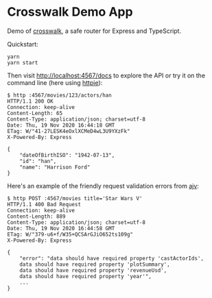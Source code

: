 # Crosswalk Demo App

Demo of [crosswalk][1], a safe router for Express and TypeScript.

Quickstart:

    yarn
    yarn start

Then visit <http://localhost:4567/docs> to explore the API or try it on the
command line (here using [httpie][]):

    $ http :4567/movies/123/actors/han
    HTTP/1.1 200 OK
    Connection: keep-alive
    Content-Length: 65
    Content-Type: application/json; charset=utf-8
    Date: Thu, 19 Nov 2020 16:44:18 GMT
    ETag: W/"41-27LESK4eOxlXCMeD4wL3U9YXzFk"
    X-Powered-By: Express

    {
        "dateOfBirthISO": "1942-07-13",
        "id": "han",
        "name": "Harrison Ford"
    }

Here's an example of the friendly request validation errors from [ajv][]:

    $ http POST :4567/movies title='Star Wars V'
    HTTP/1.1 400 Bad Request
    Connection: keep-alive
    Content-Length: 889
    Content-Type: application/json; charset=utf-8
    Date: Thu, 19 Nov 2020 16:44:58 GMT
    ETag: W/"379-u6+f/W35+QCSArGJiO652ts109g"
    X-Powered-By: Express

    {
        "error": "data should have required property 'castActorIds',
        data should have required property 'plotSummary',
        data should have required property 'revenueUsd',
        data should have required property 'year'",
        ...
    }

[1]: https://github.com/danvk/crosswalk
[httpie]: https://httpie.io/
[ajv]: https://ajv.js.org/
